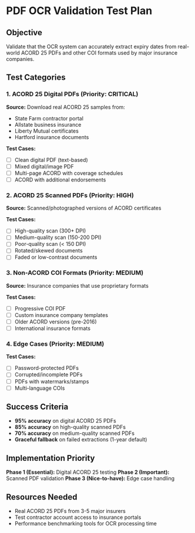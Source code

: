 # PDF OCR Validation Test Plan

## Objective
Validate that the OCR system can accurately extract expiry dates from real-world ACORD 25 PDFs and other COI formats used by major insurance companies.

## Test Categories

### 1. ACORD 25 Digital PDFs (Priority: CRITICAL)
**Source:** Download real ACORD 25 samples from:
- State Farm contractor portal
- Allstate business insurance
- Liberty Mutual certificates
- Hartford insurance documents

**Test Cases:**
- [ ] Clean digital PDF (text-based)
- [ ] Mixed digital/image PDF
- [ ] Multi-page ACORD with coverage schedules
- [ ] ACORD with additional endorsements

### 2. ACORD 25 Scanned PDFs (Priority: HIGH)
**Source:** Scanned/photographed versions of ACORD certificates

**Test Cases:**
- [ ] High-quality scan (300+ DPI)
- [ ] Medium-quality scan (150-200 DPI)
- [ ] Poor-quality scan (< 150 DPI)
- [ ] Rotated/skewed documents
- [ ] Faded or low-contrast documents

### 3. Non-ACORD COI Formats (Priority: MEDIUM)
**Source:** Insurance companies that use proprietary formats

**Test Cases:**
- [ ] Progressive COI PDF
- [ ] Custom insurance company templates
- [ ] Older ACORD versions (pre-2016)
- [ ] International insurance formats

### 4. Edge Cases (Priority: MEDIUM)
**Test Cases:**
- [ ] Password-protected PDFs
- [ ] Corrupted/incomplete PDFs
- [ ] PDFs with watermarks/stamps
- [ ] Multi-language COIs

## Success Criteria
- **95% accuracy** on digital ACORD 25 PDFs
- **85% accuracy** on high-quality scanned PDFs
- **70% accuracy** on medium-quality scanned PDFs
- **Graceful fallback** on failed extractions (1-year default)

## Implementation Priority
**Phase 1 (Essential):** Digital ACORD 25 testing
**Phase 2 (Important):** Scanned PDF validation
**Phase 3 (Nice-to-have):** Edge case handling

## Resources Needed
- Real ACORD 25 PDFs from 3-5 major insurers
- Test contractor account access to insurance portals
- Performance benchmarking tools for OCR processing time
